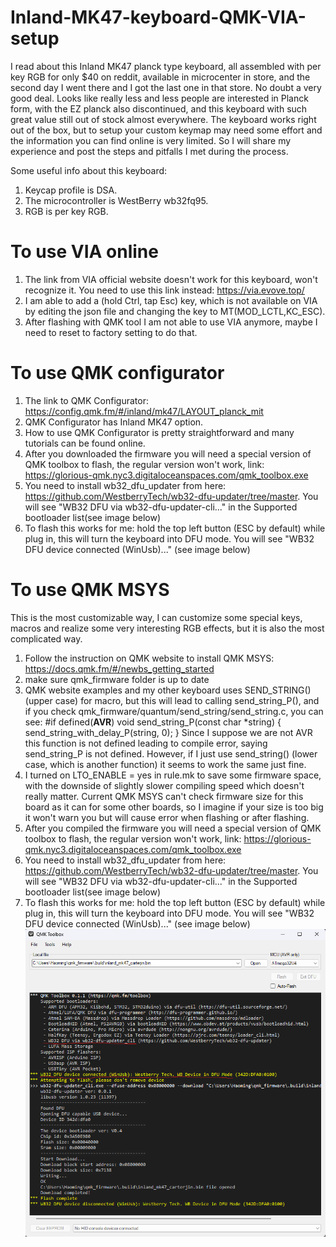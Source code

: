 # Inland-MK47-keyboard-QMK-VIA-setup
I read about this Inland MK47 planck type keyboard, all assembled with per key RGB for only $40 on reddit, available in microcenter in store, and the second day I went there and I got the last one in that store. No doubt a very good deal. Looks like really less and less people are interested in Planck form, with the EZ planck also discontinued, and this keyboard with such great value still out of stock almost everywhere.
The keyboard works right out of the box, but to setup your custom keymap may need some effort and the information you can find online is very limited. So I will share my experience and post the steps and pitfalls I met during the process.

Some useful info about this keyboard:
1. Keycap profile is DSA.
2. The microcontroller is WestBerry wb32fq95.
3. RGB is per key RGB.

# To use VIA online
1. The link from VIA official website doesn't work for this keyboard, won't recognize it. You need to use this link instead: https://via.evove.top/
2. I am able to add a (hold Ctrl, tap Esc) key, which is not available on VIA by editing the json file and changing the key to MT(MOD_LCTL,KC_ESC).
3. After flashing with QMK tool I am not able to use VIA anymore, maybe I need to reset to factory setting to do that.

# To use QMK configurator
1. The link to QMK Configurator: https://config.qmk.fm/#/inland/mk47/LAYOUT_planck_mit
2. QMK Configurator has Inland MK47 option.
3. How to use QMK Configurator is pretty straightforward and many tutorials can be found online.
4. After you downloaded the firmware you will need a special version of QMK toolbox to flash, the regular version won't work, link: https://glorious-qmk.nyc3.digitaloceanspaces.com/qmk_toolbox.exe
5. You need to install wb32_dfu_updater from here: https://github.com/WestberryTech/wb32-dfu-updater/tree/master. You will see "WB32 DFU via wb32-dfu-updater-cli..." in the Supported bootloader list(see image below)
6. To flash this works for me: hold the top left button (ESC by default) while plug in, this will turn the keyboard into DFU mode. You will see "WB32 DFU device connected (WinUsb)..." (see image below)

# To use QMK MSYS
This is the most customizable way, I can customize some special keys, macros and realize some very interesting RGB effects, but it is also the most complicated way.
1. Follow the instruction on QMK website to install QMK MSYS: https://docs.qmk.fm/#/newbs_getting_started
2. make sure qmk_firmware folder is up to date
3. QMK website examples and my other keyboard uses SEND_STRING() (upper case) for macro, but this will lead to calling send_string_P(), and if you check qmk_firmware/quantum/send_string/send_string.c, you can see:
#if defined(__AVR__)
void send_string_P(const char *string) {
    send_string_with_delay_P(string, 0);
}
Since I suppose we are not AVR this function is not defined leading to compile error, saying send_string_P is not defined. However, if I just use send_string() (lower case, which is another function) it seems to work the same just fine.
4. I turned on LTO_ENABLE = yes in rule.mk to save some firmware space, with the downside of slightly slower compiling speed which doesn't really matter. Current QMK MSYS can't check firmware size for this board as it can for some other boards, so I imagine if your size is too big it won't warn you but will cause error when flashing or after flashing.
5. After you compiled the firmware you will need a special version of QMK toolbox to flash, the regular version won't work, link: https://glorious-qmk.nyc3.digitaloceanspaces.com/qmk_toolbox.exe
6. You need to install wb32_dfu_updater from here: https://github.com/WestberryTech/wb32-dfu-updater/tree/master. You will see "WB32 DFU via wb32-dfu-updater-cli..." in the Supported bootloader list(see image below)
7. To flash this works for me: hold the top left button (ESC by default) while plug in, this will turn the keyboard into DFU mode. You will see "WB32 DFU device connected (WinUsb)..." (see image below)
![](images/QMK_toolbox_screenshot.png)
